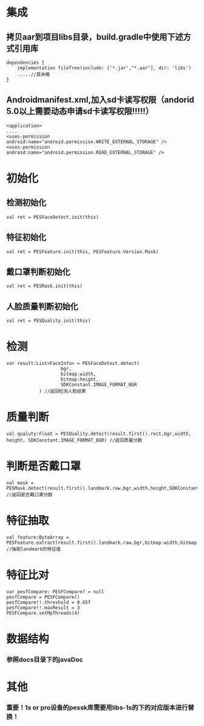 # 集成
## 拷贝aar到项目libs目录，build.gradle中使用下述方式引用库
```
dependencies {
    implementation fileTree(include: ['*.jar',"*.aar"], dir: 'libs')
    .....//其余略
}
```
## Androidmanifest.xml,加入sd卡读写权限（andorid 5.0以上需要动态申请sd卡读写权限!!!!!）
```
<application>
....
<uses-permission android:name="android.permission.WRITE_EXTERNAL_STORAGE" />
<uses-permission android:name="android.permission.READ_EXTERNAL_STORAGE" />
```

# 初始化

## 检测初始化

```
val ret = PESFaceDetect.init(this) 
```
## 特征初始化

```
val ret = PESFeature.init(this, PESFeature.Version.Mask) 
```

## 戴口罩判断初始化

```
val ret = PESMask.init(this)
``` 

## 人脸质量判断初始化

```
val ret = PESQuality.init(this)
``` 

# 检测
```
var result:List<FaceInfo> = PESFaceDetect.detect(
                    bgr,
                    bitmap.width,
                    bitmap.height,
                    SDKConstant.IMAGE_FORMAT_BGR
            ) //返回检测人脸结果
```
# 质量判断
```
val qualuty:Float = PESQuality.detect(result.first().rect,bgr,width, height, SDKConstant.IMAGE_FORMAT_BGR) //返回质量分数
```

# 判断是否戴口罩
```
val mask = PESMask.detect(result.first().landmark.raw,bgr,width,height,SDKConstant.IMAGE_FORMAT_BGR) //返回是否戴口罩分数
```

# 特征抽取
```
val feature:ByteArray = PESFeature.extract(result.first().landmark.raw,bgr,bitmap.width,bitmap.height,SDKConstant.IMAGE_FORMAT_BGR) //抽取landmark的特征值
```

# 特征比对
```
var pesfCompare: PESFCompare? = null
pesfCompare = PESFCompare()
pesfCompare!!.threshold = 0.65f
pesfCompare!!.maxResult = 3
PESFCompare.setMpThreads(4)
```

# 数据结构
### 参照docs目录下的javaDoc

# 其他
### 重要！1s or pro设备的pessk库需要用libs-1s的下的对应版本进行替换！